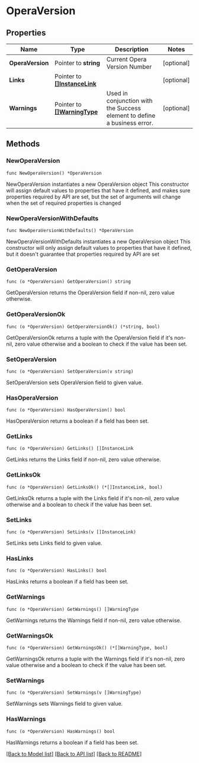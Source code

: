 # OperaVersion

## Properties

Name | Type | Description | Notes
------------ | ------------- | ------------- | -------------
**OperaVersion** | Pointer to **string** | Current Opera Version Number | [optional] 
**Links** | Pointer to [**[]InstanceLink**](InstanceLink.md) |  | [optional] 
**Warnings** | Pointer to [**[]WarningType**](WarningType.md) | Used in conjunction with the Success element to define a business error. | [optional] 

## Methods

### NewOperaVersion

`func NewOperaVersion() *OperaVersion`

NewOperaVersion instantiates a new OperaVersion object
This constructor will assign default values to properties that have it defined,
and makes sure properties required by API are set, but the set of arguments
will change when the set of required properties is changed

### NewOperaVersionWithDefaults

`func NewOperaVersionWithDefaults() *OperaVersion`

NewOperaVersionWithDefaults instantiates a new OperaVersion object
This constructor will only assign default values to properties that have it defined,
but it doesn't guarantee that properties required by API are set

### GetOperaVersion

`func (o *OperaVersion) GetOperaVersion() string`

GetOperaVersion returns the OperaVersion field if non-nil, zero value otherwise.

### GetOperaVersionOk

`func (o *OperaVersion) GetOperaVersionOk() (*string, bool)`

GetOperaVersionOk returns a tuple with the OperaVersion field if it's non-nil, zero value otherwise
and a boolean to check if the value has been set.

### SetOperaVersion

`func (o *OperaVersion) SetOperaVersion(v string)`

SetOperaVersion sets OperaVersion field to given value.

### HasOperaVersion

`func (o *OperaVersion) HasOperaVersion() bool`

HasOperaVersion returns a boolean if a field has been set.

### GetLinks

`func (o *OperaVersion) GetLinks() []InstanceLink`

GetLinks returns the Links field if non-nil, zero value otherwise.

### GetLinksOk

`func (o *OperaVersion) GetLinksOk() (*[]InstanceLink, bool)`

GetLinksOk returns a tuple with the Links field if it's non-nil, zero value otherwise
and a boolean to check if the value has been set.

### SetLinks

`func (o *OperaVersion) SetLinks(v []InstanceLink)`

SetLinks sets Links field to given value.

### HasLinks

`func (o *OperaVersion) HasLinks() bool`

HasLinks returns a boolean if a field has been set.

### GetWarnings

`func (o *OperaVersion) GetWarnings() []WarningType`

GetWarnings returns the Warnings field if non-nil, zero value otherwise.

### GetWarningsOk

`func (o *OperaVersion) GetWarningsOk() (*[]WarningType, bool)`

GetWarningsOk returns a tuple with the Warnings field if it's non-nil, zero value otherwise
and a boolean to check if the value has been set.

### SetWarnings

`func (o *OperaVersion) SetWarnings(v []WarningType)`

SetWarnings sets Warnings field to given value.

### HasWarnings

`func (o *OperaVersion) HasWarnings() bool`

HasWarnings returns a boolean if a field has been set.


[[Back to Model list]](../README.md#documentation-for-models) [[Back to API list]](../README.md#documentation-for-api-endpoints) [[Back to README]](../README.md)



